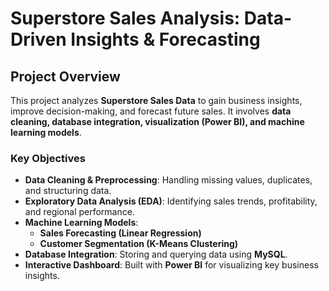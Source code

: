 # **Superstore Sales Analysis: Data-Driven Insights & Forecasting**

## Project Overview
This project analyzes **Superstore Sales Data** to gain business insights, improve decision-making, and forecast future sales. It involves **data cleaning, database integration, visualization (Power BI), and machine learning models**.

### Key Objectives
- **Data Cleaning & Preprocessing**: Handling missing values, duplicates, and structuring data.  
- **Exploratory Data Analysis (EDA)**: Identifying sales trends, profitability, and regional performance.  
- **Machine Learning Models**:
  - **Sales Forecasting (Linear Regression)**
  - **Customer Segmentation (K-Means Clustering)**
- **Database Integration**: Storing and querying data using **MySQL**.  
- **Interactive Dashboard**: Built with **Power BI** for visualizing key business insights.
